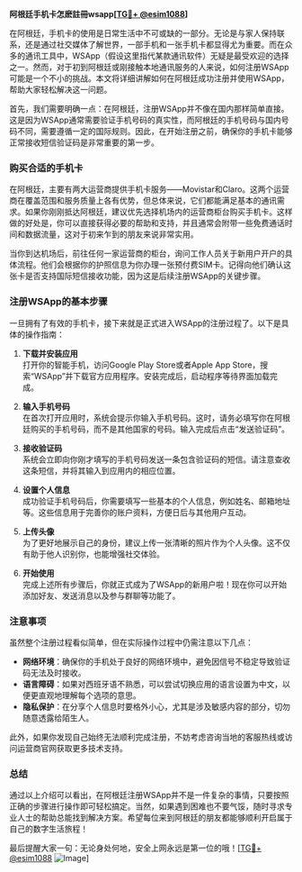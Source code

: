 **阿根廷手机卡怎麽註冊wsapp[[TG💪+ @esim1088](https://t.me/s/esim1088)]**

在阿根廷，手机卡的使用是日常生活中不可或缺的一部分。无论是与家人保持联系，还是通过社交媒体了解世界，一部手机和一张手机卡都显得尤为重要。而在众多的通讯工具中，WSApp（假设这里指代某款通讯软件）无疑是最受欢迎的选择之一。然而，对于初到阿根廷或刚接触本地通讯服务的人来说，如何注册WSApp可能是一个不小的挑战。本文将详细讲解如何在阿根廷成功注册并使用WSApp，帮助大家轻松解决这一问题。

首先，我们需要明确一点：在阿根廷，注册WSApp并不像在国内那样简单直接。这是因为WSApp通常需要验证手机号码的真实性，而阿根廷的手机号码与国内号码不同，需要遵循一定的国际规则。因此，在开始注册之前，确保你的手机卡能够正常接收短信验证码是非常重要的第一步。

### 购买合适的手机卡

在阿根廷，主要有两大运营商提供手机卡服务——Movistar和Claro。这两个运营商在覆盖范围和服务质量上各有优势，但总体来说，它们都能满足基本的通讯需求。如果你刚刚抵达阿根廷，建议优先选择机场内的运营商柜台购买手机卡。这样做的好处是，你可以直接获得必要的帮助和支持，并且通常会附带一些免费通话时间和数据流量，这对于初来乍到的朋友来说非常实用。

当你到达机场后，前往任何一家运营商的柜台，询问工作人员关于新用户开户的具体流程。他们会根据你的护照信息为你办理一张预付费SIM卡。记得向他们确认这张卡是否支持国际短信接收功能，因为这是后续注册WSApp的关键步骤。

### 注册WSApp的基本步骤

一旦拥有了有效的手机卡，接下来就是正式进入WSApp的注册过程了。以下是具体的操作指南：

1. **下载并安装应用**  
   打开你的智能手机，访问Google Play Store或者Apple App Store，搜索“WSApp”并下载官方应用程序。安装完成后，启动程序等待界面加载完成。

2. **输入手机号码**  
   在首次打开应用时，系统会提示你输入手机号码。这时，请务必填写你在阿根廷购买的手机号码，而不是其他国家的号码。输入完成后点击“发送验证码”。

3. **接收验证码**  
   系统会立即向你刚才填写的手机号码发送一条包含验证码的短信。请注意查收这条短信，并将其输入到应用内的相应位置。

4. **设置个人信息**  
   成功验证手机号码后，你需要填写一些基本的个人信息，例如姓名、邮箱地址等。这些信息用于完善你的账户资料，方便日后与其他用户互动。

5. **上传头像**  
   为了更好地展示自己的身份，建议上传一张清晰的照片作为个人头像。这不仅有助于他人识别你，也能增强社交体验。

6. **开始使用**  
   完成上述所有步骤后，你就正式成为了WSApp的新用户啦！现在你可以开始添加好友、发送消息以及参与群聊等功能了。

### 注意事项

虽然整个注册过程看似简单，但在实际操作过程中仍需注意以下几点：

- **网络环境**：确保你的手机处于良好的网络环境中，避免因信号不稳定导致验证码无法及时接收。
- **语言障碍**：如果对西班牙语不熟悉，可以尝试切换应用的语言设置为中文，以便更直观地理解每个选项的意思。
- **隐私保护**：在分享个人信息时要格外小心，尤其是涉及敏感内容的部分，切勿随意透露给陌生人。

此外，如果你发现自己始终无法顺利完成注册，不妨考虑咨询当地的客服热线或访问运营商官网获取更多技术支持。

### 总结

通过以上介绍可以看出，在阿根廷注册WSApp并不是一件复杂的事情，只要按照正确的步骤进行操作即可轻松搞定。当然，如果遇到困难也不要气馁，随时寻求专业人士的帮助总能找到解决方案。希望每位来到阿根廷的朋友都能够顺利开启属于自己的数字生活旅程！

最后提醒大家一句：无论身处何地，安全上网永远是第一位的哦！[[TG💪+ @esim1088](https://t.me/s/esim1088) ![Image](https://i.postimg.cc/4NQfJmqS/Snipaste-2025-05-13-00-14-12.png)]